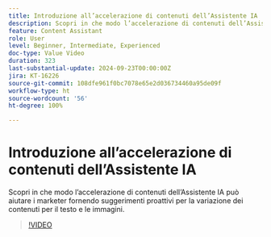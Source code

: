 ```yaml
---
title: Introduzione all’accelerazione di contenuti dell’Assistente IA
description: Scopri in che modo l’accelerazione di contenuti dell’Assistente IA può aiutare i marketer fornendo suggerimenti proattivi per la variazione dei contenuti per il testo e le immagini.
feature: Content Assistant
role: User
level: Beginner, Intermediate, Experienced
doc-type: Value Video
duration: 323
last-substantial-update: 2024-09-23T00:00:00Z
jira: KT-16226
source-git-commit: 108dfe961f0bc7078e65e2d036734460a95de09f
workflow-type: ht
source-wordcount: '56'
ht-degree: 100%

---
```



# Introduzione all’accelerazione di contenuti dell’Assistente IA

Scopri in che modo l’accelerazione di contenuti dell’Assistente IA può aiutare i marketer fornendo suggerimenti proattivi per la variazione dei contenuti per il testo e le immagini.

>[!VIDEO](https://video.tv.adobe.com/v/3434635/?learn=on)
